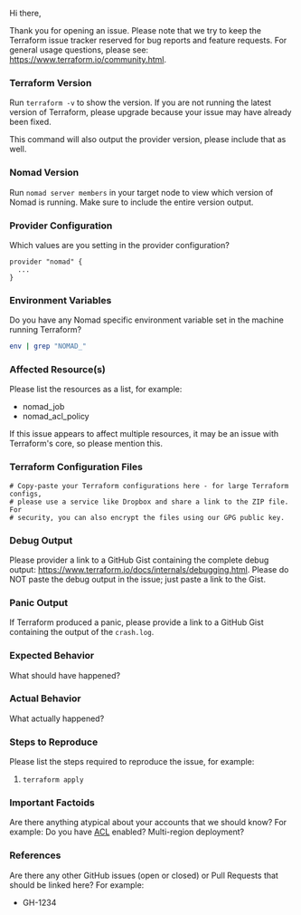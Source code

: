 Hi there,

Thank you for opening an issue. Please note that we try to keep the Terraform issue tracker reserved for bug reports and feature requests. For general usage questions, please see: https://www.terraform.io/community.html.

### Terraform Version
Run `terraform -v` to show the version. If you are not running the latest version of Terraform, please upgrade because your issue may have already been fixed.

This command will also output the provider version, please include that as well.

### Nomad Version
Run `nomad server members` in your target node to view which version of Nomad is running. Make sure to include the entire version output.

### Provider Configuration
Which values are you setting in the provider configuration?

```hcl
provider "nomad" {
  ...
}
```

### Environment Variables
Do you have any Nomad specific environment variable set in the machine running Terraform?

```sh
env | grep "NOMAD_"
```

### Affected Resource(s)
Please list the resources as a list, for example:
- nomad_job
- nomad_acl_policy

If this issue appears to affect multiple resources, it may be an issue with Terraform's core, so please mention this.

### Terraform Configuration Files
```hcl
# Copy-paste your Terraform configurations here - for large Terraform configs,
# please use a service like Dropbox and share a link to the ZIP file. For
# security, you can also encrypt the files using our GPG public key.
```

### Debug Output
Please provider a link to a GitHub Gist containing the complete debug output: https://www.terraform.io/docs/internals/debugging.html. Please do NOT paste the debug output in the issue; just paste a link to the Gist.

### Panic Output
If Terraform produced a panic, please provide a link to a GitHub Gist containing the output of the `crash.log`.

### Expected Behavior
What should have happened?

### Actual Behavior
What actually happened?

### Steps to Reproduce
Please list the steps required to reproduce the issue, for example:
1. `terraform apply`

### Important Factoids
Are there anything atypical about your accounts that we should know? For example: Do you have [ACL](https://www.nomadproject.io/guides/security/acl.html) enabled? Multi-region deployment?

### References
Are there any other GitHub issues (open or closed) or Pull Requests that should be linked here? For example:
- GH-1234

